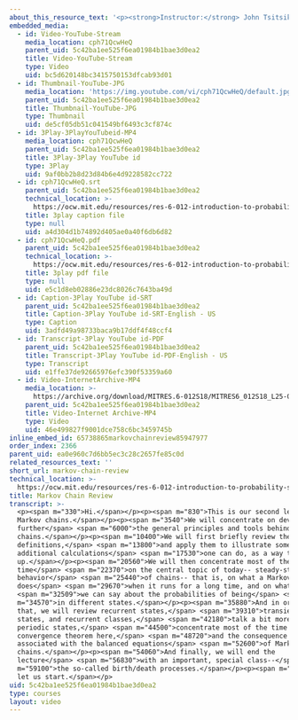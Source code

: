 ```yaml
---
about_this_resource_text: '<p><strong>Instructor:</strong> John Tsitsiklis</p>'
embedded_media:
  - id: Video-YouTube-Stream
    media_location: cph71QcwHeQ
    parent_uid: 5c42ba1ee525f6ea01984b1bae3d0ea2
    title: Video-YouTube-Stream
    type: Video
    uid: bc5d620148bc3415750153dfcab93d01
  - id: Thumbnail-YouTube-JPG
    media_location: 'https://img.youtube.com/vi/cph71QcwHeQ/default.jpg'
    parent_uid: 5c42ba1ee525f6ea01984b1bae3d0ea2
    title: Thumbnail-YouTube-JPG
    type: Thumbnail
    uid: de5cf05db51c041549bf6493c3cf874c
  - id: 3Play-3PlayYouTubeid-MP4
    media_location: cph71QcwHeQ
    parent_uid: 5c42ba1ee525f6ea01984b1bae3d0ea2
    title: 3Play-3Play YouTube id
    type: 3Play
    uid: 9af0bb2b8d23d84b6e4d9228582cc722
  - id: cph71QcwHeQ.srt
    parent_uid: 5c42ba1ee525f6ea01984b1bae3d0ea2
    technical_location: >-
      https://ocw.mit.edu/resources/res-6-012-introduction-to-probability-spring-2018/part-iii-random-processes/markov-chain-review/cph71QcwHeQ.srt
    title: 3play caption file
    type: null
    uid: a4d304d1b74892d405ae0a40f6db6d82
  - id: cph71QcwHeQ.pdf
    parent_uid: 5c42ba1ee525f6ea01984b1bae3d0ea2
    technical_location: >-
      https://ocw.mit.edu/resources/res-6-012-introduction-to-probability-spring-2018/part-iii-random-processes/markov-chain-review/cph71QcwHeQ.pdf
    title: 3play pdf file
    type: null
    uid: e5c1d8eb02886e23dc8026c7643ba49d
  - id: Caption-3Play YouTube id-SRT
    parent_uid: 5c42ba1ee525f6ea01984b1bae3d0ea2
    title: Caption-3Play YouTube id-SRT-English - US
    type: Caption
    uid: 3adfd49a98733baca9b17ddf4f48ccf4
  - id: Transcript-3Play YouTube id-PDF
    parent_uid: 5c42ba1ee525f6ea01984b1bae3d0ea2
    title: Transcript-3Play YouTube id-PDF-English - US
    type: Transcript
    uid: e1ffe37de92665976efc390f53359a60
  - id: Video-InternetArchive-MP4
    media_location: >-
      https://archive.org/download/MITRES.6-012S18/MITRES6_012S18_L25-03_300k.mp4
    parent_uid: 5c42ba1ee525f6ea01984b1bae3d0ea2
    title: Video-Internet Archive-MP4
    type: Video
    uid: 46e499827f9001dce758c6bc3459745b
inline_embed_id: 65738865markovchainreview85947977
order_index: 2366
parent_uid: ea0e960c7d6bb5ec3c28c2657fe85c0d
related_resources_text: ''
short_url: markov-chain-review
technical_location: >-
  https://ocw.mit.edu/resources/res-6-012-introduction-to-probability-spring-2018/part-iii-random-processes/markov-chain-review
title: Markov Chain Review
transcript: >-
  <p><span m="330">Hi.</span></p><p><span m="830">This is our second lecture on
  Markov chains.</span></p><p><span m="3540">We will concentrate on developing
  further</span> <span m="6000">the general principles and tools behind Markov
  chains.</span></p><p><span m="10400">We will first briefly review the main
  definitions,</span> <span m="13800">and apply them to illustrate some
  additional calculations</span> <span m="17530">one can do, as a way to warm
  up.</span></p><p><span m="20560">We will then concentrate most of the
  time</span> <span m="22370">on the central topic of today-- steady-state
  behavior</span> <span m="25440">of chains-- that is, on what a Markov chain
  does</span> <span m="29670">when it runs for a long time, and on what</span>
  <span m="32509">we can say about the probabilities of being</span> <span
  m="34570">in different states.</span></p><p><span m="35880">And in order to do
  that, we will review recurrent states,</span> <span m="39310">transient
  states, and recurrent classes,</span> <span m="42180">talk a bit more about
  periodic states,</span> <span m="44500">concentrate most of the time on the
  convergence theorem here,</span> <span m="48720">and the consequence
  associated with the balanced equations</span> <span m="52600">of Markov
  chains.</span></p><p><span m="54060">And finally, we will end the
  lecture</span> <span m="56830">with an important, special class--</span> <span
  m="59100">the so-called birth/death processes.</span></p><p><span m="62840">So
  let us start.</span></p>
uid: 5c42ba1ee525f6ea01984b1bae3d0ea2
type: courses
layout: video
---
```

